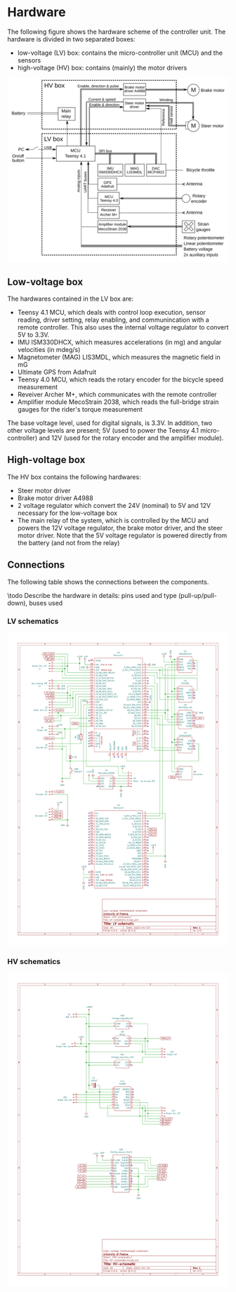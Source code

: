 
# Hardware

The following figure shows the hardware scheme of the controller unit. The hardware is divided in two separated boxes:
* low-voltage (LV) box: contains the micro-controller unit (MCU) and the sensors
* high-voltage (HV) box: contains (mainly) the motor drivers

![Hardware scheme](hw-scheme.svg)

## Low-voltage box

The hardwares contained in the LV box are:
* Teensy 4.1 MCU, which deals with control loop execution, sensor reading, driver setting, relay enabling, and communincation with a remote controller. This also uses the internal voltage regulator to convert 5V to 3.3V.
* IMU ISM330DHCX, which measures accelerations (in mg) and angular velocities (in mdeg/s)
* Magnetometer (MAG) LIS3MDL, which measures the magnetic field in mG
* Ultimate GPS from Adafruit
* Teensy 4.0 MCU, which reads the rotary encoder for the bicycle speed measurement
* Reveiver Archer M+, which communicates with the remote controller
* Amplifier module MecoStrain 2038, which reads the full-bridge strain gauges for the rider's torque measurement
  
The base voltage level, used for digital signals, is 3.3V. In addition, two other voltage levels are present; 5V (used to power the Teensy 4.1 micro-controller) and 12V (used for the rotary encoder and the amplifier module).

## High-voltage box

The HV box contains the following hardwares:
* Steer motor driver
* Brake motor driver A4988
* 2 voltage regulator which convert the 24V (nominal) to 5V and 12V necessary for the low-voltage box
* The main relay of the system, which is controlled by the MCU and powers the 12V voltage regulator, the brake motor driver, and the steer motor driver. Note that the 5V voltage regulator is powered directly from the battery (and not from the relay)

## Connections

The following table shows the connections between the components.


\todo Describe the hardware in details: pins used and type (pull-up/pull-down), buses used

### LV schematics

![Low-voltage schematic](SBBMicro-LV-schematic.svg)

### HV schematics

![High-voltage schematic](SBBMicro-HV-schematic.svg)

